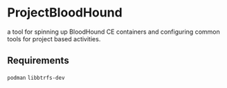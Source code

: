 # ProjectBloodHound
a tool for spinning up BloodHound CE containers and configuring common tools for project based activities.

## Requirements
`podman`
`libbtrfs-dev`